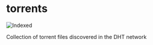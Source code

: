 torrents 
========
![Indexed](https://img.shields.io/badge/indexed-158312-blue)

Collection of torrent files discovered in the DHT network
